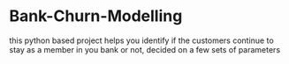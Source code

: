 # Bank-Churn-Modelling
this python based project helps you identify if the customers continue to stay as a member in you bank or not, decided on a few sets of parameters
